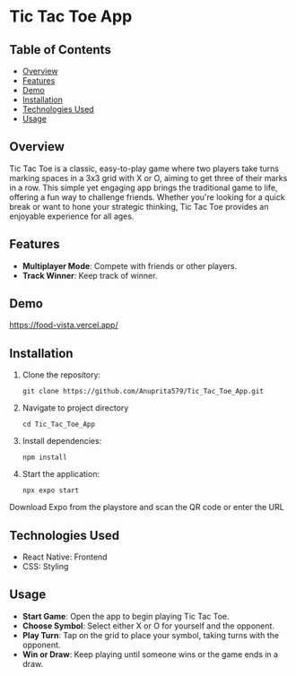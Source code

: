 # Tic Tac Toe App

## Table of Contents

- [Overview](#overview)
- [Features](#features)
- [Demo](#demo)
- [Installation](#installation)
- [Technologies Used](#technologies-used)
- [Usage](#usage)

## Overview
Tic Tac Toe is a classic, easy-to-play game where two players take turns marking spaces in a 3x3 grid with X or O, aiming to get three of their marks in a row. This simple yet engaging app brings the traditional game to life, offering a fun way to challenge friends. Whether you're looking for a quick break or want to hone your strategic thinking, Tic Tac Toe provides an enjoyable experience for all ages.

## Features
- **Multiplayer Mode**: Compete with friends or other players.
- **Track Winner**: Keep track of winner.

## Demo
https://food-vista.vercel.app/

## Installation

1. Clone the repository:
   ```
   git clone https://github.com/Anuprita579/Tic_Tac_Toe_App.git
   ```
2. Navigate to project directory
   ```
   cd Tic_Tac_Toe_App
   ```
3. Install dependencies:
   ```
   npm install
   ```
4. Start the application:
   ```
   npx expo start
   ```
Download Expo from the playstore and scan the QR code or enter the URL 

## Technologies Used
- React Native: Frontend 
- CSS: Styling

## Usage
- **Start Game**: Open the app to begin playing Tic Tac Toe.
- **Choose Symbol**: Select either X or O for yourself and the opponent.
- **Play Turn**: Tap on the grid to place your symbol, taking turns with the opponent.
- **Win or Draw**: Keep playing until someone wins or the game ends in a draw.